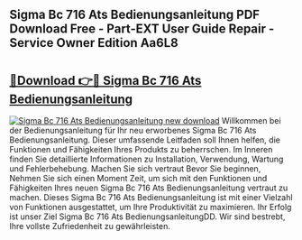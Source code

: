 ## Sigma Bc 716 Ats Bedienungsanleitung PDF Download Free - Part-EXT User Guide Repair - Service Owner Edition Aa6L8

# <h2><a href="http://df1666.blite.top/?on=Sigma+Bc+716+Ats+Bedienungsanleitung">🔗Download 👉🔴 Sigma Bc 716 Ats Bedienungsanleitung</a></h2>

[![Sigma Bc 716 Ats Bedienungsanleitung new download](https://i.imgur.com/lujVjoI.png)](http://df1666.blite.top/?on=Sigma+Bc+716+Ats+Bedienungsanleitung)
Willkommen bei der Bedienungsanleitung für Ihr neu erworbenes Sigma Bc 716 Ats Bedienungsanleitung. Dieser umfassende Leitfaden soll Ihnen helfen, die Funktionen und Fähigkeiten Ihres Produkts zu beherrschen. Im Inneren finden Sie detaillierte Informationen zu Installation, Verwendung, Wartung und Fehlerbehebung. Machen Sie sich vertraut Bevor Sie beginnen, Nehmen Sie sich einen Moment Zeit, um sich mit den Funktionen und Fähigkeiten Ihres neuen Sigma Bc 716 Ats Bedienungsanleitung vertraut zu machen. Dieses Sigma Bc 716 Ats Bedienungsanleitung ist mit einer Vielzahl von Funktionen ausgestattet, um Ihre Produktivität zu maximieren. Ihr Erfolg ist unser Ziel Sigma Bc 716 Ats BedienungsanleitungDD. Wir sind bestrebt, Ihre vollste Zufriedenheit zu gewährleisten.
